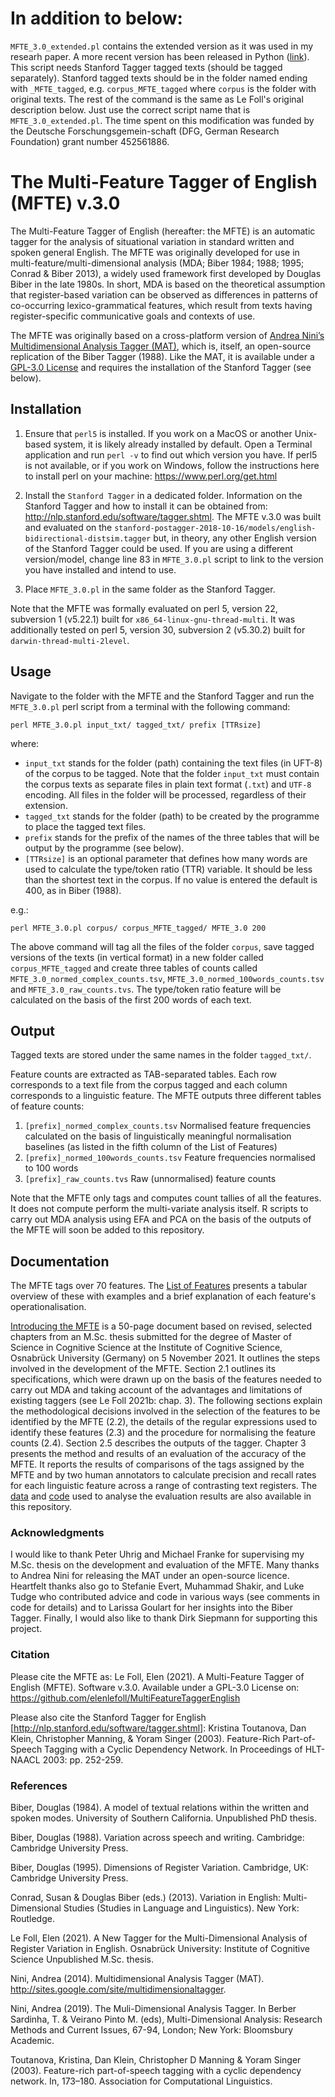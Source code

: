 # In addition to below:
`MFTE_3.0_extended.pl` contains the extended version as it was used in my researh paper. A more recent version has been released in Python ([link](https://github.com/mshakirDr/MFTE)). This script needs Stanford Tagger tagged texts (should be tagged separately). Stanford tagged texts should be in the folder named ending with `_MFTE_tagged`, e.g. `corpus_MFTE_tagged` where `corpus` is the folder with original texts. The rest of the command is the same as Le Foll's original description below. Just use the correct script name that is `MFTE_3.0_extended.pl`. The time spent on this modification was funded by the Deutsche Forschungsgemein-schaft (DFG, German Research Foundation) grant number 452561886.

# The Multi-Feature Tagger of English (MFTE) v.3.0

The Multi-Feature Tagger of English (hereafter: the MFTE) is an automatic tagger for the analysis of situational variation in standard written and spoken general English. The MFTE was originally developed for use in multi-feature/multi-dimensional analysis (MDA; Biber 1984; 1988; 1995; Conrad & Biber 2013), a widely used framework first developed by Douglas Biber in the late 1980s. In short, MDA is based on the theoretical assumption that register-based variation can be observed as differences in patterns of co-occurring lexico-grammatical features, which result from texts having register-specific communicative goals and contexts of use.

The MFTE was originally based on a cross-platform version of [Andrea Nini’s Multidimensional Analysis Tagger (MAT)](https://github.com/andreanini/multidimensionalanalysistagger), which is, itself, an open-source replication of the Biber Tagger (1988). Like the MAT, it is available under a [GPL-3.0 License](/LICENSE) and requires the installation of the Stanford Tagger (see below). 

## Installation

1. Ensure that `perl5` is installed. If you work on a MacOS or another Unix-based system, it is likely already installed by default. Open a Terminal application and run `perl -v` to find out which version you have. If perl5 is not available, or if you work on Windows, follow the instructions here to install perl on your machine: https://www.perl.org/get.html

2. Install the `Stanford Tagger` in a dedicated folder. Information on the Stanford Tagger and how to install it can be obtained from: http://nlp.stanford.edu/software/tagger.shtml. The MFTE v.3.0 was built and evaluated on the ```stanford-postagger-2018-10-16/models/english-bidirectional-distsim.tagger``` but, in theory, any other English version of the Stanford Tagger could be used. If you are using a different version/model, change line 83 in `MFTE_3.0.pl` script to link to the version you have installed and intend to use.

3. Place `MFTE_3.0.pl` in the same folder as the Stanford Tagger.

Note that the MFTE was formally evaluated on perl 5, version 22, subversion 1 (v5.22.1) built for `x86_64-linux-gnu-thread-multi`. It was additionally tested on perl 5, version 30, subversion 2 (v5.30.2) built for `darwin-thread-multi-2level`.

## Usage

Navigate to the folder with the MFTE and the Stanford Tagger and run the `MFTE_3.0.pl` perl script from a terminal with the following command:

```
perl MFTE_3.0.pl input_txt/ tagged_txt/ prefix [TTRsize]
```

where:
- ```input_txt``` stands for the folder (path) containing the text files (in UFT-8) of the corpus to be tagged. Note that the folder ```input_txt``` must contain the corpus texts as separate files in plain text format (```.txt```) and ```UTF-8``` encoding.  All files in the folder will be processed, regardless of their extension.  
- ```tagged_txt``` stands for the folder (path) to be created by the programme to place the tagged text files.
- ```prefix``` stands for the prefix of the names of the three tables that will be output by the programme (see below).
- ```[TTRsize]``` is an optional parameter that defines how many words are used to calculate the type/token ratio (TTR) variable. It should be less than the shortest text in the corpus. If no value is entered the default is 400, as in Biber (1988).

e.g.:
```
perl MFTE_3.0.pl corpus/ corpus_MFTE_tagged/ MFTE_3.0 200
```

The above command will tag all the files of the folder `corpus`, save tagged versions of the texts (in vertical format) in a new folder called `corpus_MFTE_tagged` and create three tables of counts called ```MFTE_3.0_normed_complex_counts.tsv```, ```MFTE_3.0_normed_100words_counts.tsv``` and ```MFTE_3.0_raw_counts.tvs```. The type/token ratio feature will be calculated on the basis of the first 200 words of each text.

## Output

Tagged texts are stored under the same names in the folder ```tagged_txt/```.

Feature counts are extracted as TAB-separated tables. Each row corresponds to a text file from the corpus tagged and each column corresponds to a linguistic feature. The MFTE outputs three different tables of feature counts:
1.	```[prefix]_normed_complex_counts.tsv```            Normalised feature frequencies calculated on the basis of linguistically meaningful normalisation baselines (as listed in the fifth column of the List of Features)
2.	```[prefix]_normed_100words_counts.tsv```            Feature frequencies normalised to 100 words
3.	```[prefix]_raw_counts.tvs```                         Raw (unnormalised) feature counts

Note that the MFTE only tags and computes count tallies of all the features. It does not compute perform the multi-variate analysis itself. R scripts to carry out MDA analysis using EFA and PCA on the basis of the outputs of the MFTE will soon be added to this repository.

## Documentation

The MFTE tags over 70 features. The [List of Features](tables/ListFullMDAFeatures_v3.0.pdf) presents a tabular overview of these with examples and a brief explanation of each feature's operationalisation.

[Introducing the MFTE](/Introducing_the_MFTE_v3.0.pdf) is a 50-page document based on revised, selected chapters from an M.Sc. thesis submitted for the degree of Master of Science in Cognitive Science at the Institute of Cognitive Science, Osnabrück University (Germany) on 5 November 2021. It outlines the steps involved in the development of the MFTE. Section 2.1 outlines its specifications, which were drawn up on the basis of the features needed to carry out MDA and taking account of the advantages and limitations of existing taggers (see Le Foll 2021b: chap. 3). The following sections explain the methodological decisions involved in the selection of the features to be identified by the MFTE (2.2), the details of the regular expressions used to identify these features (2.3) and the procedure for normalising the feature counts (2.4). Section 2.5 describes the outputs of the tagger. Chapter 3 presents the method and results of an evaluation of the accuracy of the MFTE. It reports the results of comparisons of the tags assigned by the MFTE and by two human annotators to calculate precision and recall rates for each linguistic feature across a range of contrasting text registers. The [data](data) and [code](code/TaggerTestResults.Rmd) used to analyse the evaluation results are also available in this repository.

### Acknowledgments

I would like to thank Peter Uhrig and Michael Franke for supervising my M.Sc. thesis on the development and evaluation of the MFTE. Many thanks to Andrea Nini for releasing the MAT under an open-source licence. Heartfelt thanks also go to Stefanie Evert, Muhammad Shakir, and Luke Tudge who contributed advice and code in various ways (see comments in code for details) and to Larissa Goulart for her insights into the Biber Tagger. Finally, I would also like to thank Dirk Siepmann for supporting this project. 

### Citation

Please cite the MFTE as: 
Le Foll, Elen (2021). A Multi-Feature Tagger of English (MFTE). Software v.3.0. 
Available under a GPL-3.0 License on: https://github.com/elenlefoll/MultiFeatureTaggerEnglish

Please also cite the Stanford Tagger for English [http://nlp.stanford.edu/software/tagger.shtml]:
Kristina Toutanova, Dan Klein, Christopher Manning, & Yoram Singer (2003). Feature-Rich Part-of-Speech Tagging with a Cyclic Dependency Network. In Proceedings of HLT-NAACL 2003: pp. 252-259. 

### References

Biber, Douglas (1984). A model of textual relations within the written and spoken modes. University of Southern California. Unpublished PhD thesis.

Biber, Douglas (1988). Variation across speech and writing. Cambridge: Cambridge University Press. 

Biber, Douglas (1995). Dimensions of Register Variation. Cambridge, UK: Cambridge University Press.

Conrad, Susan & Douglas Biber (eds.) (2013). Variation in English: Multi-Dimensional Studies (Studies in Language and Linguistics). New York: Routledge.

Le Foll, Elen (2021). A New Tagger for the Multi-Dimensional Analysis of Register Variation in English. Osnabrück University: Institute of Cognitive Science Unpublished M.Sc. thesis.

Nini, Andrea (2014). Multidimensional Analysis Tagger (MAT). http://sites.google.com/site/multidimensionaltagger.

Nini, Andrea (2019). The Muli-Dimensional Analysis Tagger. In Berber Sardinha, T. & Veirano Pinto M. (eds), Multi-Dimensional Analysis: Research Methods and Current Issues, 67-94, London; New York: Bloomsbury Academic.

Toutanova, Kristina, Dan Klein, Christopher D Manning & Yoram Singer (2003). Feature-rich part-of-speech tagging with a cyclic dependency network. In, 173–180. Association for Computational Linguistics.
